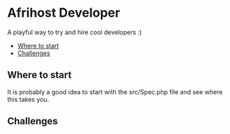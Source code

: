 # Afrihost Developer

A playful way to try and hire cool developers :)

- [Where to start](#where-to-start)
- [Challenges](#challenges)

<a name="where-to-start"></a>
## Where to start

It is probably a good idea to start with the src/Spec.php file and see where this takes you.

<a name="challenges"></a>
## Challenges

